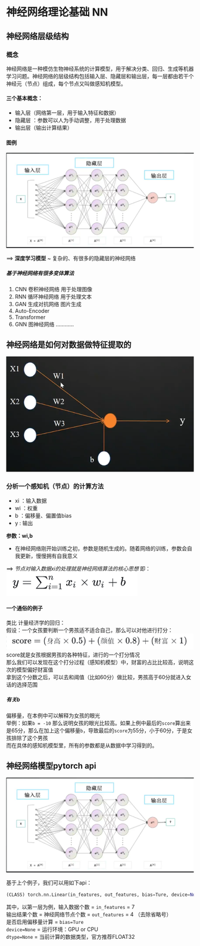# 神经网络理论基础 NN

## 神经网络层级结构

### 概念
神经网络是一种模仿生物神经系统的计算模型，用于解决分类、回归、生成等机器学习问题。神经网络的层级结构包括输入层、隐藏层和输出层，每一层都由若干个神经元（节点）组成，每个节点又叫做感知机模型。

#### 三个基本概念：
- 输入层（网络第一层，用于输入特征和数据） 
- 隐藏层 ：参数可以人为手动调整，用于处理数据
- 输出层（输出计算结果）

#### 图例
![神经网络层级结构](/NeuralNetwork/image/1.png)

==> <b>深度学习模型</b> ~ 复杂的、有很多的隐藏层的神经网络

##### 基于神经网络有很多变体算法
1. CNN 卷积神经网络  用于处理图像
2. RNN 循环神经网络  用于处理文本
3. GAN 生成对抗网络  图片生成
4. Auto-Encoder 
5. Transformer
6. GNN 图神经网络
…………

## 神经网络是如何对数据做特征提取的
![对于一个感知机的分析](/NeuralNetwork/image/2.png)

### 分析一个感知机（节点）的计算方法
- xi ：输入数据
- wi ：权重
- b ：偏移量、偏置值bias
- y : 输出

<b>参数：wi,b</b>

- 在神经网络刚开始训练之初，参数是随机生成的。随着网络的训练，参数会自我更新，慢慢拥有自我意义

==> <i>节点对输入数据xi的处理就是神经网络算法的核心思想</i>
即：
![公式](/NeuralNetwork/image/format1.png)

#### 一个通俗的例子
类比 计量经济学的回归：<br>
假设：一个女孩要判断一个男孩适不适合自己，那么可以对他进行打分：
![公式](/NeuralNetwork/image/format2.png)
score就是女孩根据男孩的各种特征，进行的一个打分情况<br>
那么我们可以发现在这个打分过程（感知机模型）中，财富的占比比较高，说明这次的模型偏好财富值<br>
拿到这个分数之后，可以去和阈值（比如60分）做比较，男孩高于60分就进入女话的选择范围

##### 有关b
偏移量，在本例中可以解释为女孩的眼光<br>
举例：如果`b = -10` 那么说明女孩的眼光比较高。如果上例中最后的`score`算出来是65分，那么在加上这个偏移量`b`，导致最后的`score`为55分，小于60分，于是女孩排除了这个男孩<br>
而在具体的感知机模型里，所有的参数都是从数据中学习得到的。

## 神经网络模型pytorch api
![图](/NeuralNetwork/image/1.png)

基于上个例子，我们可以用如下api：
``` python
(CLASS) torch.nn.Linear(in_features, out_features, bias=Ture, device=None, dtype=None)
```
其中，以第一层为例，输入数据个数 = `in_features` = 7<br>
输出结果个数 = 神经网络节点个数 = `out_features` = 4 （去除省略号）<br>
是否启用偏移量计算 = `bias=Ture`<br>
`device=None` = 运行环境：GPU or CPU<br>
`dtype=None` = 当前计算的数据类型，官方推荐FLOAT32